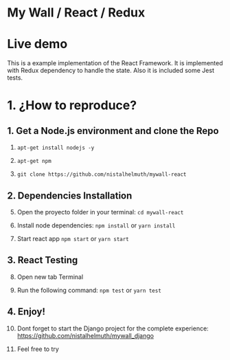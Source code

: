 
# My Wall / React / Redux


# Live demo

This is a example implementation of the React Framework. It is implemented with Redux dependency to handle the state. Also it is included some Jest tests.


# 1. ¿How to reproduce?

## 1. Get a Node.js environment and clone the Repo

1. `apt-get install nodejs -y`

2. `apt-get npm`

3. `git clone https://github.com/nistalhelmuth/mywall-react`


## 2. Dependencies Installation

5. Open the proyecto folder in your terminal: `cd mywall-react`

6. Install node dependencies: `npm install` or `yarn install`

7. Start react app `npm start` or `yarn start`

## 3. React Testing

8. Open new tab Terminal

9. Run the following command: `npm test` or `yarn test`

## 4. Enjoy!

10. Dont forget to start the Django project for the complete experience: https://github.com/nistalhelmuth/mywall_django

11. Feel free to try

